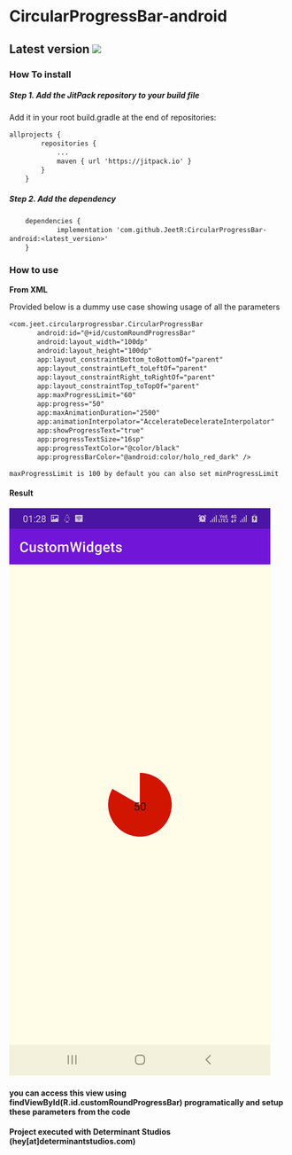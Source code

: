 # CircularProgressBar-android

## Latest version [![](https://jitpack.io/v/JeetR/CircularProgressBar-android.svg)](https://jitpack.io/#JeetR/CircularProgressBar-android)

### How To install

##### Step 1. Add the JitPack repository to your build file
Add it in your root build.gradle at the end of repositories:
```
allprojects {
		repositories {
			...
			maven { url 'https://jitpack.io' }
		}
	}
  ```
##### Step 2. Add the dependency

```
	dependencies {
	        implementation 'com.github.JeetR:CircularProgressBar-android:<latest_version>'
	}
```

### How to use
 
 **From XML**
 
 Provided below is a dummy use case showing usage of all the parameters
 
 ``` 
 <com.jeet.circularprogressbar.CircularProgressBar
        android:id="@+id/customRoundProgressBar"
        android:layout_width="100dp"
        android:layout_height="100dp"
        app:layout_constraintBottom_toBottomOf="parent"
        app:layout_constraintLeft_toLeftOf="parent"
        app:layout_constraintRight_toRightOf="parent"
        app:layout_constraintTop_toTopOf="parent"
        app:maxProgressLimit="60"
        app:progress="50"
        app:maxAnimationDuration="2500"
        app:animationInterpolator="AccelerateDecelerateInterpolator"
        app:showProgressText="true"
        app:progressTextSize="16sp"
        app:progressTextColor="@color/black"
        app:progressBarColor="@android:color/holo_red_dark" />
 
 ```
 ```
 maxProgressLimit is 100 by default you can also set minProgressLimit
 ```
 
 #### Result
 
 ![Result Image](https://github.com/JeetR/CircularProgressBar-android/blob/master/resultImage.png "Circular Progress bar")
 
 
 
 #### you can access this view using findViewById(R.id.customRoundProgressBar) programatically and setup these parameters from the code
 
 #### Project executed with Determinant Studios (hey[at]determinantstudios.com)
 
